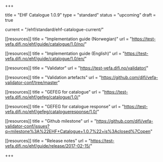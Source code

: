 +++

title = "EHF Catalogue 1.0.9"
type = "standard"
status = "upcoming"
draft = true

current = "/ehf/standard/ehf-catalogue-current/"

[[resources]]
title = "Implementation guide (Norwegian)"
url = "https://test-vefa.difi.no/ehf/guide/catalogue/1.0/no/"

[[resources]]
title = "Implementation guide (English)"
url = "https://test-vefa.difi.no/ehf/guide/catalogue/1.0/en/"

[[resources]]
title = "Validator"
url = "https://test-vefa.difi.no/validator/"

[[resources]]
title = "Validation artefacts"
url = "https://github.com/difi/vefa-validator-conf/tree/master"

[[resources]]
title = "GEFEG for catalogue"
url = "https://test-vefa.difi.no/ehf/gefeg/catalogue/1.0/"

[[resources]]
title = "GEFEG for catalogue response"
url = "https://test-vefa.difi.no/ehf/gefeg/catalogueresponse/1.0/"

[[resources]]
title = "Github milestone"
url = "https://github.com/difi/vefa-validator-conf/issues?q=milestone%3A%22EHF+Catalogue+1.0.7%22+is%3Aclosed%7Copen"

[[resources]]
title = "Release notes"
url = "https://test-vefa.difi.no/ehf/guide/release/2017-02-15/"

+++
